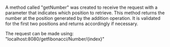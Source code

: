 A method called "getNumber" was created to receive the request with a parameter that indicates which position to retrieve. This method returns the number at the position generated by the addition operation. It is validated for the first two positions and returns accordingly if necessary.

The request can be made using: "localhost:8080/getfibonacci/Number/{index}"

